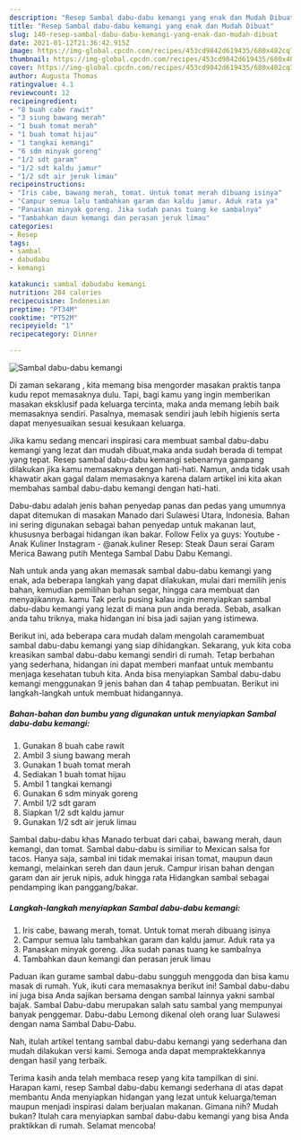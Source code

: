 ```yaml
---
description: "Resep Sambal dabu-dabu kemangi yang enak dan Mudah Dibuat"
title: "Resep Sambal dabu-dabu kemangi yang enak dan Mudah Dibuat"
slug: 140-resep-sambal-dabu-dabu-kemangi-yang-enak-dan-mudah-dibuat
date: 2021-01-12T21:36:42.915Z
image: https://img-global.cpcdn.com/recipes/453cd9842d619435/680x482cq70/sambal-dabu-dabu-kemangi-foto-resep-utama.jpg
thumbnail: https://img-global.cpcdn.com/recipes/453cd9842d619435/680x482cq70/sambal-dabu-dabu-kemangi-foto-resep-utama.jpg
cover: https://img-global.cpcdn.com/recipes/453cd9842d619435/680x482cq70/sambal-dabu-dabu-kemangi-foto-resep-utama.jpg
author: Augusta Thomas
ratingvalue: 4.1
reviewcount: 12
recipeingredient:
- "8 buah cabe rawit"
- "3 siung bawang merah"
- "1 buah tomat merah"
- "1 buah tomat hijau"
- "1 tangkai kemangi"
- "6 sdm minyak goreng"
- "1/2 sdt garam"
- "1/2 sdt kaldu jamur"
- "1/2 sdt air jeruk limau"
recipeinstructions:
- "Iris cabe, bawang merah, tomat. Untuk tomat merah dibuang isinya"
- "Campur semua lalu tambahkan garam dan kaldu jamur. Aduk rata ya"
- "Panaskan minyak goreng. Jika sudah panas tuang ke sambalnya"
- "Tambahkan daun kemangi dan perasan jeruk limau"
categories:
- Resep
tags:
- sambal
- dabudabu
- kemangi

katakunci: sambal dabudabu kemangi 
nutrition: 284 calories
recipecuisine: Indonesian
preptime: "PT34M"
cooktime: "PT52M"
recipeyield: "1"
recipecategory: Dinner

---
```



![Sambal dabu-dabu kemangi](https://img-global.cpcdn.com/recipes/453cd9842d619435/680x482cq70/sambal-dabu-dabu-kemangi-foto-resep-utama.jpg)

Di zaman  sekarang , kita memang bisa mengorder masakan praktis tanpa kudu repot memasaknya dulu. Tapi, bagi kamu yang ingin memberikan masakan eksklusif pada keluarga tercinta, maka anda memang lebih baik memasaknya sendiri. Pasalnya, memasak sendiri jauh lebih higienis serta dapat menyesuaikan sesuai kesukaan keluarga.

Jika kamu sedang mencari inspirasi cara membuat sambal dabu-dabu kemangi yang lezat dan mudah dibuat,maka anda sudah berada di tempat yang tepat. Resep sambal dabu-dabu kemangi  sebenarnya gampang dilakukan jika kamu memasaknya dengan hati-hati. Namun, anda tidak usah khawatir akan gagal dalam memasaknya 
karena dalam artikel ini kita akan membahas sambal dabu-dabu kemangi dengan hati-hati.  

Dabu-dabu adalah jenis bahan penyedap panas dan pedas yang umumnya dapat ditemukan di masakan Manado dari Sulawesi Utara, Indonesia. Bahan ini sering digunakan sebagai bahan penyedap untuk makanan laut, khususnya berbagai hidangan ikan bakar. Follow Felix ya guys: Youtube - Anak Kuliner Instagram - @anak.kuliner Resep: Steak Daun serai Garam Merica Bawang putih Mentega Sambal Dabu Dabu Kemangi.

Nah untuk anda yang akan memasak sambal dabu-dabu kemangi yang enak, ada beberapa langkah yang dapat dilakukan, mulai dari memilih jenis bahan, kemudian pemilihan bahan segar, hingga cara membuat dan menyajikannya. kamu Tak perlu pusing kalau ingin menyiapkan sambal dabu-dabu kemangi yang lezat di mana pun anda berada. Sebab, asalkan anda  tahu triknya, maka hidangan ini bisa jadi sajian yang istimewa.

Berikut ini, ada beberapa cara mudah dalam mengolah caramembuat sambal dabu-dabu kemangi yang siap dihidangkan. Sekarang, yuk kita coba kreasikan sambal dabu-dabu kemangi sendiri di rumah. Tetap berbahan yang sederhana, hidangan ini dapat memberi manfaat untuk membantu menjaga kesehatan tubuh kita. Anda bisa menyiapkan Sambal dabu-dabu kemangi menggunakan 9 jenis bahan dan 4 tahap pembuatan. Berikut ini langkah-langkah untuk membuat hidangannya.

<!--inarticleads1-->

##### Bahan-bahan dan bumbu yang digunakan untuk menyiapkan Sambal dabu-dabu kemangi:

1. Gunakan 8 buah cabe rawit
1. Ambil 3 siung bawang merah
1. Gunakan 1 buah tomat merah
1. Sediakan 1 buah tomat hijau
1. Ambil 1 tangkai kemangi
1. Gunakan 6 sdm minyak goreng
1. Ambil 1/2 sdt garam
1. Siapkan 1/2 sdt kaldu jamur
1. Gunakan 1/2 sdt air jeruk limau


Sambal dabu-dabu khas Manado terbuat dari cabai, bawang merah, daun kemangi, dan tomat. Sambal dabu-dabu is similiar to Mexican salsa for tacos. Hanya saja, sambal ini tidak memakai irisan tomat, maupun daun kemangi, melainkan sereh dan daun jeruk. Campur irisan bahan dengan garam dan air jeruk nipis, aduk hingga rata Hidangkan sambal sebagai pendamping ikan panggang/bakar. 

<!--inarticleads2-->

##### Langkah-langkah menyiapkan Sambal dabu-dabu kemangi:

1. Iris cabe, bawang merah, tomat. Untuk tomat merah dibuang isinya
1. Campur semua lalu tambahkan garam dan kaldu jamur. Aduk rata ya
1. Panaskan minyak goreng. Jika sudah panas tuang ke sambalnya
1. Tambahkan daun kemangi dan perasan jeruk limau


Paduan ikan gurame sambal dabu-dabu sungguh menggoda dan bisa kamu masak di rumah. Yuk, ikuti cara memasaknya berikut ini! Sambal dabu-dabu ini juga bisa Anda sajikan bersama dengan sambal lainnya yakni sambal bajak. Sambal Dabu-dabu merupakan salah satu sambal yang mempunyai banyak penggemar. Dabu-dabu Lemong dikenal oleh orang luar Sulawesi dengan nama Sambal Dabu-Dabu. 

Nah, itulah artikel tentang  sambal dabu-dabu kemangi  yang sederhana dan mudah dilakukan versi kami. Semoga anda dapat mempraktekkannya dengan hasil yang terbaik. 

Terima kasih anda telah membaca resep yang kita tampilkan di sini. Harapan kami, resep  Sambal dabu-dabu kemangi sederhana di atas dapat membantu Anda menyiapkan hidangan yang lezat untuk keluarga/teman maupun menjadi inspirasi dalam berjualan makanan. Gimana nih? Mudah bukan? Itulah cara menyiapkan sambal dabu-dabu kemangi yang bisa Anda praktikkan di rumah. Selamat mencoba!

